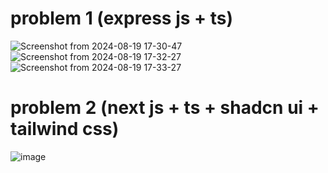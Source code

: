 # problem 1 (express js + ts)
![Screenshot from 2024-08-19 17-30-47](https://github.com/user-attachments/assets/022816a8-5e44-48d8-b297-2b035f142115)
![Screenshot from 2024-08-19 17-32-27](https://github.com/user-attachments/assets/e40902a7-948c-49d4-aad4-d36b832d094e)
![Screenshot from 2024-08-19 17-33-27](https://github.com/user-attachments/assets/288025ea-d224-4311-9341-57c87238f5a1)


# problem 2 (next js + ts + shadcn ui + tailwind css)

![image](https://github.com/user-attachments/assets/24da8ab1-c0f9-4c2b-90c3-6f63a215ecc4)


